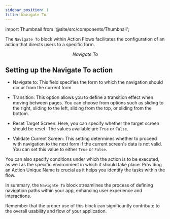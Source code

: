 ```yaml
---
sidebar_position: 1
title: Navigate To
---
```


import Thumbnail from '@site/src/components/Thumbnail';

The `Navigate To` block within Action Flows facilitates the configuration of an action that directs users to a specific form.

<figure>
<Thumbnail src="/img/reference/actionflow-blocks/navigate-to/navigate.jpeg" alt="Navigate To" />
<figcaption align='center'><i>Navigate To</i></figcaption>
</figure>

## Setting up the Navigate To action

- Navigate to: This field specifies the form to which the navigation should occur from the current form.

- Transition: This option allows you to define a transition effect when moving between pages. You can choose from options such as sliding to the right, sliding to the left, sliding from the top, or sliding from the bottom.

- Reset Target Screen: Here, you can specify whether the target screen should be reset. The values available are `True` or `False`.

- Validate Current Screen: This setting determines whether to proceed with navigation to the next form if the current screen's data is not valid. You can set this value to either `True` or `False`.


<figure>
<Thumbnail src="/img/reference/actionflow-blocks/navigate-to/feild.png" alt="Navigate To" />
</figure>

You can also specify conditions under which the action is to be executed, as well as the specific environment in which it should take place. Providing an Action Unique Name is crucial as it helps you identify the tasks within the flow.

In summary, the `Navigate To` block streamlines the process of defining navigation paths within your app, enhancing user experience and interactions.


Remember that the proper use of this block can significantly contribute to the overall usability and flow of your application.
